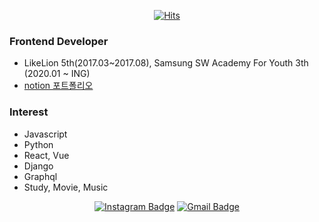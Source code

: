 <div align=center>
  
[![Hits](https://hits.seeyoufarm.com/api/count/incr/badge.svg?url=https%3A%2F%2Fgithub.com%2Fmarrywill)](https://hits.seeyoufarm.com)

</div>
  
### Frontend Developer
- LikeLion 5th(2017.03~2017.08), Samsung SW Academy For Youth 3th (2020.01 ~ ING)
- [notion 포트폴리오](https://developing-expert-379.notion.site/f69930768c154437bf4e73a4fcc24e0d)

### Interest
- Javascript
- Python
- React, Vue
- Django
- Graphql
- Study, Movie, Music
  
<div align=center>
  
[![Instagram Badge](https://img.shields.io/badge/-Instagram-dd2a7b?style=flat-square&logo=instagram&logoColor=white&link=https://www.instagram.com/m_rr_wy/)](https://www.instagram.com/m_rr_wy/) 
[![Gmail Badge](https://img.shields.io/badge/Gmail-d14836?style=flat-square&logo=Gmail&logoColor=white&link=mailto:kti91@likelion.org)](mailto:kti91@likelion.org)
</div>

